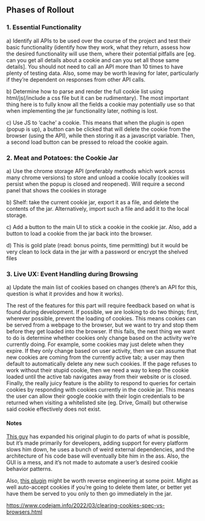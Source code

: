 ## Phases of Rollout

### 1. Essential Functionality

a) Identify all APIs to be used over the course of the project and test their basic functionality (identify how they work, what they return, assess how the desired functionality will use them, where their potential pitfalls are [eg. can you get all details about a cookie and can you set all those same details]. You should not need to call an API more than 10 times to have plenty of testing data. Also, some may be worth leaving for later, particularly if they’re dependent on responses from other API calls.

b) Determine how to parse and render the full cookie list using html/js(/include a css file but it can be rudimentary). The most important thing here is to fully know all the fields a cookie may potentially use so that when implementing the jar functionality later, nothing is lost.

c) Use JS to ‘cache’ a cookie. This means that when the plugin is open (popup is up), a button can be clicked that will delete the cookie from the browser (using the API), while then storing it as a javascript variable. Then, a second load button can be pressed to reload the cookie again.

### 2. Meat and Potatoes: the Cookie Jar

a) Use the chrome storage API (preferably methods which work across many chrome versions) to store and unload a cookie locally (cookies will persist when the popup is closed and reopened). Will require a second panel that shows the cookies in storage

b) Shelf: take the current cookie jar, export it as a file, and delete the contents of the jar. Alternatively, import such a file and add it to the local storage.

c) Add a button to the main UI to stick a cookie in the cookie jar. Also, add a button to load a cookie from the jar back into the browser.

d) This is gold plate (read: bonus points, time permitting) but it would be very clean to lock data in the jar with a password or encrypt the shelved files

### 3. Live UX: Event Handling during Browsing

a) Update the main list of cookies based on changes (there’s an API for this, question is what it provides and how it works).

The rest of the features for this part will require feedback based on what is found during development. If possible, we are looking to do two things; first, wherever possible, prevent the loading of cookies. This means cookies can be served from a webpage to the browser, but we want to try and stop them before they get loaded into the browser. If this fails, the next thing we want to do is determine whether cookies only change based on the activity we’re currently doing. For example, some cookies may just delete when they expire. If they only change based on user activity, then we can assume that new cookies are coming from the currently active tab; a user may then default to automatically delete any new such cookies. If the page refuses to work without their stupid cookie, then we need a way to keep the cookie loaded until the active tab navigates away from their website or is closed. Finally, the really juicy feature is the ability to respond to queries for certain cookies by responding with cookies currently in the cookie jar. This means the user can allow their google cookie with their login credentials to be returned when visiting a whitelisted site (eg. Drive, Gmail) but otherwise said cookie effectively does not exist.

#### Notes

[This guy](https://github.com/Moustachauve/cookie-editor) has expanded his original plugin to do parts of what is possible, but it’s made primarily for developers, adding support for every platform slows him down, he uses a bunch of weird external dependencies, and the architecture of his code base will eventually bite him in the ass. Also, the GUI is a mess, and it’s not made to automate a user’s desired cookie behavior patterns.

Also, [this plugin](https://chrome.google.com/webstore/detail/i-dont-care-about-cookies/fihnjjcciajhdojfnbdddfaoknhalnja) might be worth reverse engineering at some point. Might as well auto-accept cookies if you’re going to delete them later, or better yet have them be served to you only to then go immediately in the jar.

https://www.codejam.info/2022/03/clearing-cookies-spec-vs-browsers.html
